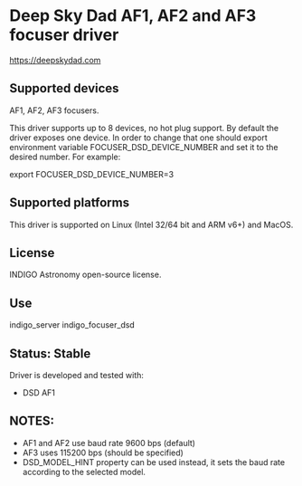 # Deep Sky Dad AF1, AF2 and AF3 focuser driver

https://deepskydad.com

## Supported devices

AF1, AF2, AF3 focusers.

This driver supports up to 8 devices, no hot plug support. By default the driver exposes one device.
In order to change that one should export environment variable FOCUSER_DSD_DEVICE_NUMBER and set it to the desired number. For example:

export FOCUSER_DSD_DEVICE_NUMBER=3

## Supported platforms

This driver is supported on Linux (Intel 32/64 bit and ARM v6+) and MacOS.

## License

INDIGO Astronomy open-source license.

## Use

indigo_server indigo_focuser_dsd

## Status: Stable

Driver is developed and tested with:
* DSD AF1

## NOTES:
* AF1 and AF2 use baud rate 9600 bps (default)
* AF3 uses 115200 bps (should be specified)
* DSD_MODEL_HINT property can be used instead, it sets the baud rate according to the selected model.
